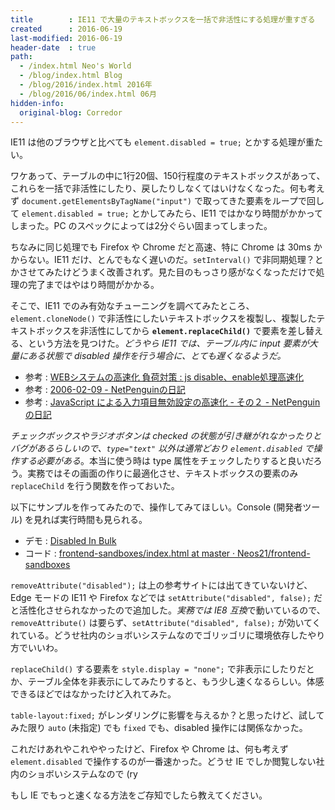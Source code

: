 ```yaml
---
title        : IE11 で大量のテキストボックスを一括で非活性にする処理が重すぎる
created      : 2016-06-19
last-modified: 2016-06-19
header-date  : true
path:
  - /index.html Neo's World
  - /blog/index.html Blog
  - /blog/2016/index.html 2016年
  - /blog/2016/06/index.html 06月
hidden-info:
  original-blog: Corredor
---
```


IE11 は他のブラウザと比べても `element.disabled = true;` とかする処理が重たい。

ワケあって、テーブルの中に1行20個、150行程度のテキストボックスがあって、これらを一括で非活性にしたり、戻したりしなくてはいけなくなった。何も考えず `document.getElementsByTagName("input")` で取ってきた要素をループで回して `element.disabled = true;` とかしてみたら、IE11 ではかなり時間がかかってしまった。PC のスペックによっては2分ぐらい固まってしまった。

ちなみに同じ処理でも Firefox や Chrome だと高速、特に Chrome は 30ms かからない。IE11 だけ、とんでもなく遅いのだ。`setInterval()` で非同期処理？とかさせてみたけどうまく改善されず。見た目のもっさり感がなくなっただけで処理の完了まではやはり時間がかかる。

そこで、IE11 でのみ有効なチューニングを調べてみたところ、`element.cloneNode()` で非活性にしたいテキストボックスを複製し、複製したテキストボックスを非活性にしてから **`element.replaceChild()`** で要素を差し替える、という方法を見つけた。*どうやら IE11 では、テーブル内に input 要素が大量にある状態で disabled 操作を行う場合に、とても遅くなるようだ。*

- 参考 : [WEBシステムの高速化 負荷対策 : js disable、enable処理高速化](http://blog.livedoor.jp/web_speed/archives/1459780.html)
- 参考 : [2006-02-09 - NetPenguinの日記](http://d.hatena.ne.jp/NetPenguin/20060209)
- 参考 : [JavaScript による入力項目無効設定の高速化 - その２ - NetPenguinの日記](http://d.hatena.ne.jp/NetPenguin/20060215/1140025370)

*チェックボックスやラジオボタンは checked の状態が引き継がれなかったりとバグがあるらしいので、`type="text"` 以外は通常どおり `element.disabled` で操作する必要がある*。本当に使う時は type 属性をチェックしたりすると良いだろう。実務ではその画面の作りに最適化させ、テキストボックスの要素のみ `replaceChild` を行う関数を作っておいた。

以下にサンプルを作ってみたので、操作してみてほしい。Console (開発者ツール) を見れば実行時間も見られる。

- デモ : [Disabled In Bulk](https://neos21.github.io/frontend-sandboxes/disabled-in-bulk/index.html)
- コード : [frontend-sandboxes/index.html at master · Neos21/frontend-sandboxes](https://github.com/neos21/frontend-sandboxes/blob/master/disabled-in-bulk/index.html)

`removeAttribute("disabled");` は上の参考サイトには出てきていないけど、Edge モードの IE11 や Firefox などでは `setAttribute("disabled", false);` だと活性化させられなかったので追加した。*実務では IE8 互換*で動いているので、`removeAttribute()` は要らず、`setAttribute("disabled", false);` が効いてくれている。どうせ社内のショボいシステムなのでゴリッゴリに環境依存したやり方でいいわ。

`replaceChild()` する要素を `style.display = "none";` で非表示にしたりだとか、テーブル全体を非表示にしてみたりすると、もう少し速くなるらしい。体感できるほどではなかったけど入れてみた。

`table-layout:fixed;` がレンダリングに影響を与えるか？と思ったけど、試してみた限り `auto` (未指定) でも `fixed` でも、disabled 操作には関係なかった。

これだけあれやこれややったけど、Firefox や Chrome は、何も考えず `element.disabled` で操作するのが一番速かった。どうせ IE でしか閲覧しない社内のショボいシステムなので (ry

もし IE でもっと速くなる方法をご存知でしたら教えてください。
